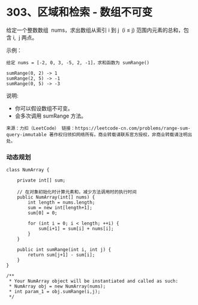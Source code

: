 303、区域和检索 - 数组不可变
===

给定一个整数数组  nums，求出数组从索引 i 到 j  (i ≤ j) 范围内元素的总和，包含 i,  j 两点。<br>

示例：<br>
```
给定 nums = [-2, 0, 3, -5, 2, -1]，求和函数为 sumRange()

sumRange(0, 2) -> 1
sumRange(2, 5) -> -1
sumRange(0, 5) -> -3
```
说明:<br>
* 你可以假设数组不可变。
* 会多次调用 sumRange 方法。

``
来源：力扣（LeetCode）
链接：https://leetcode-cn.com/problems/range-sum-query-immutable
著作权归领扣网络所有。商业转载请联系官方授权，非商业转载请注明出处。
``

### 动态规划
```
class NumArray {
    
    private int[] sum;
    
    // 在对象初始化时计算元素和，减少方法调用时的执行时间
    public NumArray(int[] nums) {
        int length = nums.length;
        sum = new int[length+1];
        sum[0] = 0;

        for (int i = 0; i < length; ++i) {
            sum[i+1] = sum[i] + nums[i];
        }
    }
    
    public int sumRange(int i, int j) {
        return sum[j+1] - sum[i];
    }
}

/**
 * Your NumArray object will be instantiated and called as such:
 * NumArray obj = new NumArray(nums);
 * int param_1 = obj.sumRange(i,j);
 */
```
